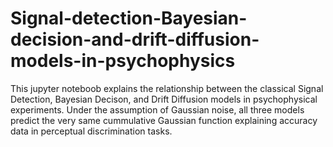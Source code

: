 # Signal-detection-Bayesian-decision-and-drift-diffusion-models-in-psychophysics

This jupyter noteboob explains the relationship between the classical Signal Detection, Bayesian Decison, and Drift Diffusion models in psychophysical experiments. Under the assumption of Gaussian noise, all three models predict the very same cummulative Gaussian function explaining accuracy data in perceptual discrimination tasks.
